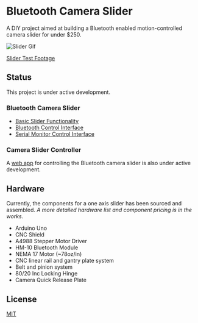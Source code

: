# Bluetooth Camera Slider

A DIY project aimed at building a Bluetooth enabled motion-controlled camera slider for under $250.

![Slider Gif](assets/slider.gif)

[Slider Test Footage](https://youtu.be/ap7EiZdusbA)

## Status

This project is under active development.

### Bluetooth Camera Slider

- [Basic Slider Functionality](src/MocoSlider/MocoSlider.cpp)
- [Bluetooth Control Interface](src/moco_slider.ino)
- [Serial Monitor Control Interface](src/MocoSlider/examples/serial_control/serial_control.ino)

### Camera Slider Controller

A [web app](https://github.com/hawkticehurst/camera-slider-controller) for controlling the Bluetooth camera slider is also under active development.

## Hardware

Currently, the components for a one axis slider has been sourced and assembled. *A more detailed hardware list and component pricing is in the works.*

- Arduino Uno
- CNC Shield
- A4988 Stepper Motor Driver
- HM-10 Bluetooth Module
- NEMA 17 Motor (~78oz/in)
- CNC linear rail and gantry plate system
- Belt and pinion system
- 80/20 Inc Locking Hinge
- Camera Quick Release Plate

## License

[MIT](LICENSE)
